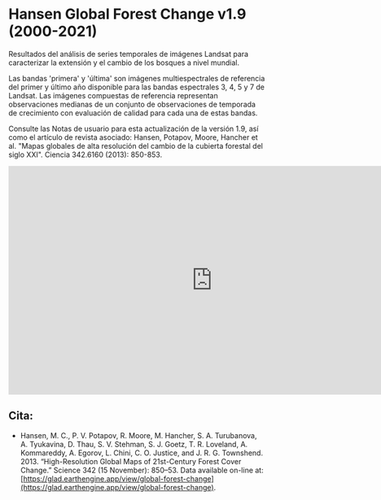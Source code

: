 # Hansen Global Forest Change v1.9 (2000-2021)

Resultados del análisis de series temporales de imágenes Landsat para caracterizar la extensión y el cambio de los bosques a nivel mundial.

Las bandas 'primera' y 'última' son imágenes multiespectrales de referencia del primer y último año disponible para las bandas espectrales 3, 4, 5 y 7 de Landsat. Las imágenes compuestas de referencia representan observaciones medianas de un conjunto de observaciones de temporada de crecimiento con evaluación de calidad para cada una de estas bandas.

Consulte las Notas de usuario para esta actualización de la versión 1.9, así como el artículo de revista asociado: Hansen, Potapov, Moore, Hancher et al. "Mapas globales de alta resolución del cambio de la cubierta forestal del siglo XXI". Ciencia 342.6160 (2013): 850-853.

<iframe src =  https://ftentoru.users.earthengine.app/view/hansen width="800" height="450" style="border:0;" allowfullscreen="" loading="lazy" referrerpolicy="no-referrer-when-downgrade"> </iframe>

## Cita:

-   Hansen, M. C., P. V. Potapov, R. Moore, M. Hancher, S. A. Turubanova, A. Tyukavina, D. Thau, S. V. Stehman, S. J. Goetz, T. R. Loveland, A. Kommareddy, A. Egorov, L. Chini, C. O. Justice, and J. R. G. Townshend. 2013. “High-Resolution Global Maps of 21st-Century Forest Cover Change.” Science 342 (15 November): 850–53. Data available on-line at:  [https://glad.earthengine.app/view/global-forest-change](https://glad.earthengine.app/view/global-forest-change).
